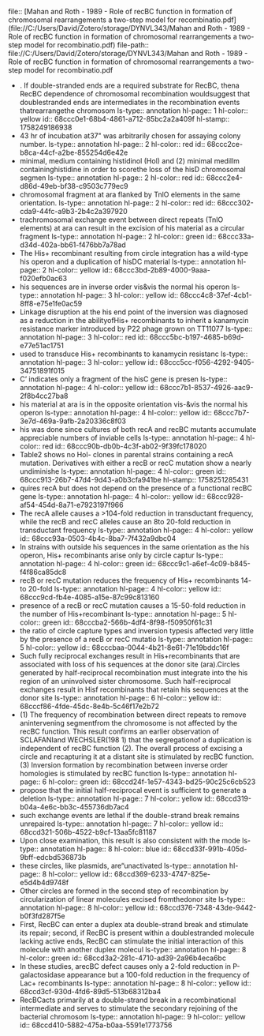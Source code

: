 file:: [Mahan and Roth - 1989 - Role of recBC function in formation of chromosomal rearrangements a two-step model for recombinatio.pdf](file://C:/Users/David/Zotero/storage/DYNVL343/Mahan and Roth - 1989 - Role of recBC function in formation of chromosomal rearrangements a two-step model for recombinatio.pdf)
file-path:: file://C:/Users/David/Zotero/storage/DYNVL343/Mahan and Roth - 1989 - Role of recBC function in formation of chromosomal rearrangements a two-step model for recombinatio.pdf

- . If double-stranded ends are a required substrate for RecBC, thena RecBC dependence of chromosomal recombination wouldsuggest that doublestranded ends are intermediates in the recombination events thatrearrangethe chromosom
  ls-type:: annotation
  hl-page:: 1
  hl-color:: yellow
  id:: 68ccc0e1-68b4-4861-a712-85bc2a2a409f
  hl-stamp:: 1758249186938
- 43 hr of incubation at37" was arbitrarily chosen for assaying colony number.
  ls-type:: annotation
  hl-page:: 2
  hl-color:: red
  id:: 68ccc2ce-b8ca-44cf-a2be-855254d6e42e
- minimal, medium containing histidinol (Hol) and (2) minimal medillm containinghistidine in order to scorethe loss of the hisD chromosomal segmen
  ls-type:: annotation
  hl-page:: 2
  hl-color:: red
  id:: 68ccc2e4-d86d-49eb-bf38-c9503c779ec9
- chromosomal fragment at ara flanked by TnlO elements in the same orientation.
  ls-type:: annotation
  hl-page:: 2
  hl-color:: red
  id:: 68ccc302-cda9-44fc-a9b3-2b4c2a397920
- trachromosomal exchange event between direct repeats (TnlO elements) at ara can result in the excision of his material as a circular fragment
  ls-type:: annotation
  hl-page:: 2
  hl-color:: green
  id:: 68ccc33a-d34d-402a-bb61-f476bb7a78ad
- The His+ recombinant resulting from circle integration has a wild-type his operon and a duplication of hisDC material
  ls-type:: annotation
  hl-page:: 2
  hl-color:: yellow
  id:: 68ccc3bd-2b89-4000-9aaa-f020efb0ac63
- his sequences are in inverse order vis&vis the normal his operon
  ls-type:: annotation
  hl-page:: 3
  hl-color:: yellow
  id:: 68ccc4c8-37ef-4cb1-8ff8-e75e1fe0ac59
- Linkage disruption at the his end point of the inversion was diagnosed as a reduction in the abilityofHis+ recombinants to inherit a kanamycin resistance marker introduced by P22 phage grown on TT11077
  ls-type:: annotation
  hl-page:: 3
  hl-color:: red
  id:: 68ccc5bc-b197-4685-b69d-e77e51ac1751
- used to transduce His+ recombinants to kanamycin resistanc
  ls-type:: annotation
  hl-page:: 3
  hl-color:: yellow
  id:: 68ccc5cc-f056-4292-9405-34751891f015
- C’ indicates only a fragment of the hisC gene is presen
  ls-type:: annotation
  hl-page:: 4
  hl-color:: yellow
  id:: 68ccc7b1-8537-4926-aac9-2f8b4cc27ba8
- his material at ara is in the opposite orientation vis-&vis the normal his operon
  ls-type:: annotation
  hl-page:: 4
  hl-color:: yellow
  id:: 68ccc7b7-3e7d-469a-9afb-2a20336c8f03
- his was done since cultures of both recA and recBC mutants accumulate appreciable numbers of inviable cells
  ls-type:: annotation
  hl-page:: 4
  hl-color:: red
  id:: 68ccc90b-db0b-4c3f-ab02-9f39fc178020
- Table2 shows no Hol- clones in parental strains containing a recA mutation. Derivatives with either a recB or recC mutation show a nearly undiminishe
  ls-type:: annotation
  hl-page:: 4
  hl-color:: green
  id:: 68ccc913-26b7-47d4-9d43-a0b3cfa941be
  hl-stamp:: 1758251285431
- quires recA but does not depend on the presence of a functional recBC gene
  ls-type:: annotation
  hl-page:: 4
  hl-color:: yellow
  id:: 68ccc928-af54-454d-8a71-e7923197f966
- The recA allele causes a >104-fold reduction in transductant frequency, while the recB and recC alleles cause an 8to 20-fold reduction in transductant frequency
  ls-type:: annotation
  hl-page:: 4
  hl-color:: yellow
  id:: 68ccc93a-0503-4b4c-8ba7-7f432a9dbc04
- In strains with outside his sequences in the same orientation as the his operon, His+ recombinants arise only by circle captur
  ls-type:: annotation
  hl-page:: 4
  hl-color:: green
  id:: 68ccc9c1-a6ef-4c09-b845-f4f86ca85dc8
- recB or recC mutation reduces the frequency of His+ recombinants 14- to 20-fold
  ls-type:: annotation
  hl-page:: 4
  hl-color:: yellow
  id:: 68ccc9cd-fb4e-4085-a15e-87c99c813160
- presence of a recB or recC mutation causes a 15-50-fold reduction in the number of His+recombinant
  ls-type:: annotation
  hl-page:: 5
  hl-color:: green
  id:: 68cccba2-566b-4df4-8f98-f50950f61c31
- the ratio of circle capture types and inversion typesis affected very little by the presence of a recB or recC mutatio
  ls-type:: annotation
  hl-page:: 5
  hl-color:: yellow
  id:: 68cccbaa-0044-4b21-8e61-71e19bddc16f
- Such fully reciprocal exchanges result in His+recombinants that are associated with loss of his sequences at the donor site (ara).Circles generated by half-reciprocal recombination must integrate into the his region of an uninvolved sister chromosome. Such half-reciprocal exchanges result in Hisf recombinants that retain his sequences at the donor site
  ls-type:: annotation
  hl-page:: 6
  hl-color:: yellow
  id:: 68cccf86-4fde-45dc-8e4b-5c46f17e2b72
- (1) The frequency of recombination between direct repeats to remove anintervening segmentfrom the chromosome is not affected by the recBC function. This result confirms an earlier observation of SCLAFANIand WECHSLER(198 1) that the segregationof a duplication is independent of recBC function (2). The overall process of excising a circle and recapturing it at a distant site is stimulated by recBC function. (3) Inversion formation by recombination between inverse order homologies is stimulated by recBC function
  ls-type:: annotation
  hl-page:: 6
  hl-color:: green
  id:: 68ccd24f-1e57-4343-bd25-90c25c6cb523
- propose that the initial half-reciprocal event is sufficient to generate a deletion
  ls-type:: annotation
  hl-page:: 7
  hl-color:: yellow
  id:: 68ccd319-b04a-4e6c-bb3c-455736db7ac4
- such exchange events are lethal if the double-strand break remains unrepaired
  ls-type:: annotation
  hl-page:: 7
  hl-color:: yellow
  id:: 68ccd321-506b-4522-b9cf-13aa5fc81187
- Upon close examination, this result is also consistent with the mode
  ls-type:: annotation
  hl-page:: 8
  hl-color:: blue
  id:: 68ccd33f-991b-405d-9bff-edcbd536873b
- these circles, like plasmids, are“unactivated
  ls-type:: annotation
  hl-page:: 8
  hl-color:: yellow
  id:: 68ccd369-6233-4747-825e-e5d4b4d9748f
- Other circles are formed in the second step of recombination by circularization of linear molecules excised fromthedonor site
  ls-type:: annotation
  hl-page:: 8
  hl-color:: yellow
  id:: 68ccd376-7348-43de-9442-b0f3fd287f5e
- First, RecBC can enter a duplex ata double-strand break and stimulate its repair; second, if RecBC is present within a doublestranded molecule lacking active ends, RecBC can stimulate the initial interaction of this molecule with another duplex molecul
  ls-type:: annotation
  hl-page:: 8
  hl-color:: green
  id:: 68ccd3a2-281c-4710-ad39-2a96b4eca6bc
- In these studies, arecBC defect causes only a 2-fold reduction in P-galactosidase appearance but a 100-fold reduction in the frequency of Lac+ recombinants
  ls-type:: annotation
  hl-page:: 8
  hl-color:: yellow
  id:: 68ccd3cf-930d-4fd6-89d5-513b68312ba4
- RecBCacts primarily at a double-strand break in a recombinational intermediate and serves to stimulate the secondary rejoining of the bacterial chromosom
  ls-type:: annotation
  hl-page:: 9
  hl-color:: yellow
  id:: 68ccd410-5882-475a-b0aa-5591e1773756